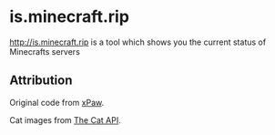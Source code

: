 # is.minecraft.rip
http://is.minecraft.rip is a tool which shows you the current status of Minecrafts servers

## Attribution
Original code from [xPaw](https://github.com/xPaw/mcstatus).

Cat images from [The Cat API](http://thecatapi.com/).
